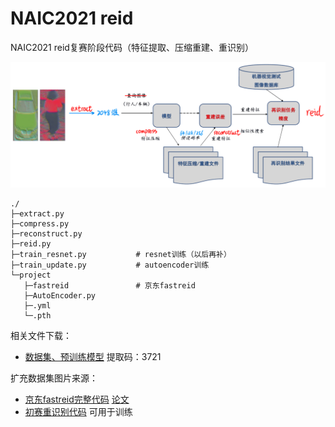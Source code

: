 # NAIC2021 reid
 NAIC2021 reid复赛阶段代码（特征提取、压缩重建、重识别）

![NAIC2021-reid.png](NAIC2021-reid.png)

```
./
├─extract.py	            
├─compress.py            	
├─reconstruct.py			
├─reid.py					
├─train_resnet.py			# resnet训练（以后再补）
├─train_update.py			# autoencoder训练
└─project
   ├─fastreid				# 京东fastreid
   ├─AutoEncoder.py
   ├─.yml
   └─.pth
```

相关文件下载：

- [数据集、预训练模型](https://pan.baidu.com/s/15ifSH08xKoFfHUE7eDHeqw) 提取码：3721

扩充数据集图片来源：

- [京东fastreid完整代码](https://github.com/JDAI-CV/fast-reid)   [论文](https://arxiv.org/abs/2006.02631)
- [初赛重识别代码](https://gitee.com/xiaoyumike/fast-reid-naic2021-demo) 可用于训练
